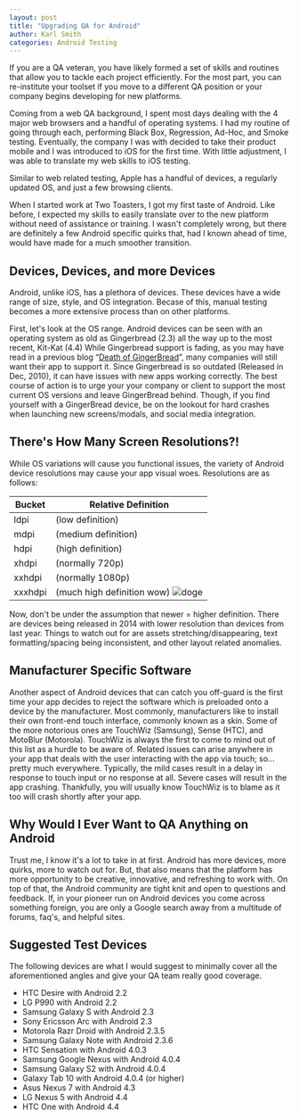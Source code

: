 ```yaml
---
layout: post
title: "Upgrading QA for Android"
author: Karl Smith
categories: Android Testing
---
```


If you are a QA veteran, you have likely formed a set of skills and routines that allow you to tackle each project efficiently.  For the most part, you can re-institute your toolset if you move to a different QA position or your company begins developing for new platforms.  

Coming from a web QA background, I spent most days dealing with the 4 major web browsers and a handful of operating systems.  I had my routine of going through each, performing Black Box, Regression, Ad-Hoc, and Smoke testing.  Eventually, the company I was with decided to take their product mobile and I was introduced to iOS for the first time.  With little adjustment, I was able to translate my web skills to iOS testing.

<!--more-->

Similar to web related testing, Apple has a handful of devices, a regularly updated OS, and just a few browsing clients.

When I started work at Two Toasters, I got my first taste of Android.  Like before, I expected my skills to easily translate over to the new platform without need of assistance or training.  I wasn't completely wrong, but there are definitely a few Android specific quirks that, had I known ahead of time, would have made for a much smoother transition.

## Devices, Devices, and more Devices

Android, unlike iOS, has a plethora of devices.  These devices have a wide range of size, style, and OS integration.  Becase of this, manual testing becomes a more extensive process than on other platforms.  

First, let's look at the OS range.  Android devices can be seen with an operating system as old as Gingerbread (2.3) all the way up to the most recent, Kit-Kat (4.4)  While Gingerbread support is fading, as you may have read in a previous blog “[Death of GingerBread](/2014/03/04/death_of_gb)”, many companies will still want their app to support it.  Since Gingerbread is so outdated (Released in Dec, 2010), it can have issues with new apps working correctly. The best course of action is to urge your your company or client to support the most current OS versions and leave GingerBread behind.  Though, if you find yourself with a GingerBread device, be on the lookout for hard crashes when launching new screens/modals, and social media integration.  

## There's How Many Screen Resolutions?!
While OS variations will cause you functional issues, the variety of Android device resolutions may cause your app visual woes. Resolutions are as follows:

Bucket | Relative Definition 
--- | --- |
ldpi | (low definition)
mdpi | (medium definition)
hdpi | (high definition)
xhdpi | (normally 720p)
xxhdpi | (normally 1080p)
xxxhdpi | (much high definition wow) ![doge](http://fc09.deviantart.net/fs71/f/2013/244/f/7/meme_doge_icon_by_euamodeus-d6kngqa.png)

Now, don't be under the assumption that newer = higher definition.  There are devices being released in 2014 with lower resolution than devices from last year.  Things to watch out for are assets stretching/disappearing, text formatting/spacing being inconsistent, and other layout related anomalies. 

## Manufacturer Specific Software

Another aspect of Android devices that can catch you off-guard is the first time your app decides to reject the software which is preloaded onto a device by the manufacturer.  Most commonly, manufacturers like to install their own front-end touch interface, commonly known as a skin.  Some of the more notorious ones are TouchWiz (Samsung), Sense (HTC), and MotoBlur (Motorola).  TouchWiz is always the first to come to mind out of this list as a hurdle to be aware of.  Related issues can arise anywhere in your app that deals with the user interacting with the app via touch; so…pretty much everywhere.  Typically, the mild cases result in a delay in response to touch input or no response at all.  Severe cases will result in the app crashing.  Thankfully, you will usually know TouchWiz is to blame as it too will crash shortly after your app.

## Why Would I Ever Want to QA Anything on Android

Trust me, I know it's a lot to take in at first.  Android has more devices, more quirks, more to watch out for.  But, that also means that the platform has more opportunity to be creative, innovative, and refreshing to work with.  On top of that, the Android community are tight knit and open to questions and feedback.  If, in your pioneer run on Android devices you come across something foreign, you are only a Google search away from a multitude of forums, faq's, and helpful sites.

## Suggested Test Devices

The following devices are what I would suggest to minimally cover all the aforementioned angles and give your QA team really good coverage.

* HTC Desire with Android 2.2
* LG P990 with Android 2.2
* Samsung Galaxy S with Android 2.3
* Sony Ericsson Arc with Android 2.3
* Motorola Razr Droid with Android 2.3.5
* Samsung Galaxy Note with Android 2.3.6
* HTC Sensation with Android 4.0.3
* Samsung Google Nexus with Android 4.0.4
* Samsung Galaxy S2 with Android 4.0.4
* Galaxy Tab 10 with Android 4.0.4 (or higher)
* Asus Nexus 7 with Android 4.3
* LG Nexus 5 with Android 4.4
* HTC One with Android 4.4
